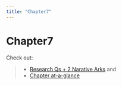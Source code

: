 ```yaml
---
title: "Chapter7"
---
```


# **Chapter7**

Check out:
> - [Research Qs + 2 Narative Arks](000.Chapters/020.diss.2%20Narative%20Arcs%20+%20Research%20Qs.md) and
> - [Chapter at-a-glance](000.Chapters/030.Chapters%20at-a-glance.md)
